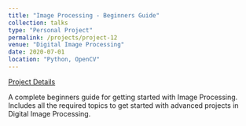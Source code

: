 ```yaml
---
title: "Image Processing - Beginners Guide"
collection: talks
type: "Personal Project"
permalink: /projects/project-12
venue: "Digital Image Processing"
date: 2020-07-01
location: "Python, OpenCV"
---
```

[Project Details](https://github.com/BhanuPrakashNani/Image_Processing)

A complete beginners guide for getting started with Image Processing. Includes all the required topics to get started with advanced projects in Digital Image Processing.
